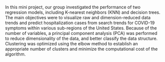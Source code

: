 In this mini project, our group investigated the performance of two regression models, including K-nearest neighbors (KNN) and decision trees. The main objectives were to visualize raw and dimension-reduced data trends and predict hospitalization cases from search trends for COVID-19 symptoms within various sub-regions of the United States. Because of the number of variables, a principal component analysis (PCA) was performed to reduce dimensionality of the data, and better classify the data structure. Clustering was optimized using the elbow method to establish an appropriate number of clusters and minimize the computational cost of the algorithm. 
